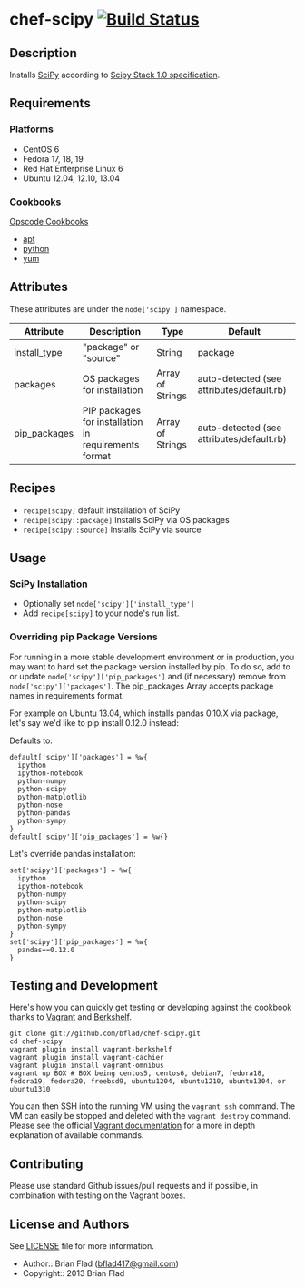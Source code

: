 # chef-scipy [![Build Status](https://secure.travis-ci.org/bflad/chef-scipy.png?branch=master)](http://travis-ci.org/bflad/chef-scipy)

## Description

Installs [SciPy](http://www.scipy.org) according to [Scipy Stack 1.0 specification](http://www.scipy.org/stackspec.html#stackspec).

## Requirements

### Platforms

* CentOS 6
* Fedora 17, 18, 19
* Red Hat Enterprise Linux 6
* Ubuntu 12.04, 12.10, 13.04

### Cookbooks

[Opscode Cookbooks](https://github.com/opscode-cookbooks/)

* [apt](https://github.com/opscode-cookbooks/apt)
* [python](https://github.com/opscode-cookbooks/python)
* [yum](https://github.com/opscode-cookbooks/yum)

## Attributes

These attributes are under the `node['scipy']` namespace.

Attribute | Description | Type | Default
----------|-------------|------|--------
install_type | "package" or "source" | String | package
packages | OS packages for installation | Array of Strings | auto-detected (see attributes/default.rb)
pip_packages | PIP packages for installation in requirements format | Array of Strings | auto-detected (see attributes/default.rb)

## Recipes

* `recipe[scipy]` default installation of SciPy
* `recipe[scipy::package]` Installs SciPy via OS packages
* `recipe[scipy::source]` Installs SciPy via source

## Usage

### SciPy Installation

* Optionally set `node['scipy']['install_type']`
* Add `recipe[scipy]` to your node's run list.

### Overriding pip Package Versions

For running in a more stable development environment or in production, you may want to hard set the package version installed by pip. To do so, add to or update `node['scipy']['pip_packages']` and (if necessary) remove from `node['scipy']['packages']`. The pip_packages Array accepts package names in requirements format.

For example on Ubuntu 13.04, which installs pandas 0.10.X via package, let's say we'd like to pip install 0.12.0 instead:

Defaults to:
```
default['scipy']['packages'] = %w{
  ipython
  ipython-notebook
  python-numpy
  python-scipy
  python-matplotlib
  python-nose
  python-pandas
  python-sympy
}
default['scipy']['pip_packages'] = %w{}
```

Let's override pandas installation:
```
set['scipy']['packages'] = %w{
  ipython
  ipython-notebook
  python-numpy
  python-scipy
  python-matplotlib
  python-nose
  python-sympy
}
set['scipy']['pip_packages'] = %w{
  pandas==0.12.0
}
```

## Testing and Development

Here's how you can quickly get testing or developing against the cookbook thanks to [Vagrant](http://vagrantup.com/) and [Berkshelf](http://berkshelf.com/).

    git clone git://github.com/bflad/chef-scipy.git
    cd chef-scipy
    vagrant plugin install vagrant-berkshelf
    vagrant plugin install vagrant-cachier
    vagrant plugin install vagrant-omnibus
    vagrant up BOX # BOX being centos5, centos6, debian7, fedora18, fedora19, fedora20, freebsd9, ubuntu1204, ubuntu1210, ubuntu1304, or ubuntu1310

You can then SSH into the running VM using the `vagrant ssh` command.
The VM can easily be stopped and deleted with the `vagrant destroy`
command. Please see the official [Vagrant documentation](http://vagrantup.com/v1/docs/commands.html)
for a more in depth explanation of available commands.

## Contributing

Please use standard Github issues/pull requests and if possible, in combination with testing on the Vagrant boxes.

## License and Authors

See [LICENSE](LICENSE) file for more information.

* Author:: Brian Flad (<bflad417@gmail.com>)
* Copyright:: 2013 Brian Flad
